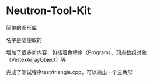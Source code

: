 # Neutron-Tool-Kit

简单的图形库

名字是随便取的

增加了很多新内容，包括着色程序（Program）、顶点数组对象（VertexArrayObject）等

完成了测试程序test/triangle.cpp，可以输出一个三角形
